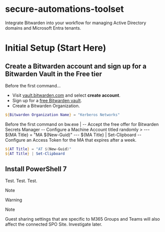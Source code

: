 # secure-automations-toolset
Integrate Bitwarden into your workflow for managing Active Directory domains and Microsoft Entra tenants.

# Initial Setup (Start Here) 

## Create a Bitwarden account and sign up for a Bitwarden Vault in the Free tier
Before the first command...
* Visit [vault.bitwarden.com](https://vault.bitwarden.com/#/login) and select **create account**. 
* Sign up for a [free Bitwarden vault](https://bitwarden.com/go/start-free/). 
* Create a Bitwarden Organization.

```powershell
${Bitwarden Organization Name} = "Kerberos Networks"
```

Before the first command on bw.exe |
-- Accept the free offer for Bitwarden Secrets Manager
-- Configure a Machine Account titled randomly >
---         ${MA Title} = "MA $(New-Guid)"
---         ${MA Title} | Set-Clipboard
-- Configure an Access Token for the MA that expires after a week.

```powershell
${AT Title} = "AT $(New-Guid)"
${AT Title} | Set-Clipboard
```


## Install PowerShell 7




Test. Test. Test. 

> [!NOTE]

> [!WARNING]

> [!NOTE]
> Guest sharing settings that are specific to M365 Groups and Teams will also affect the connected SPO Site. Investigate later. 

